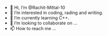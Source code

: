 - 👋 Hi, I’m @Rachit-Mittal-10
- 👀 I’m interested in coding, rading and writing.
- 🌱 I’m currently learning C++.
- 💞️ I’m looking to collaborate on ...
- 📫 How to reach me ...

<!---
Rachit-Mittal-10/Rachit-Mittal-10 is a ✨ special ✨ repository because its `README.md` (this file) appears on your GitHub profile.
You can click the Preview link to take a look at your changes.
--->
